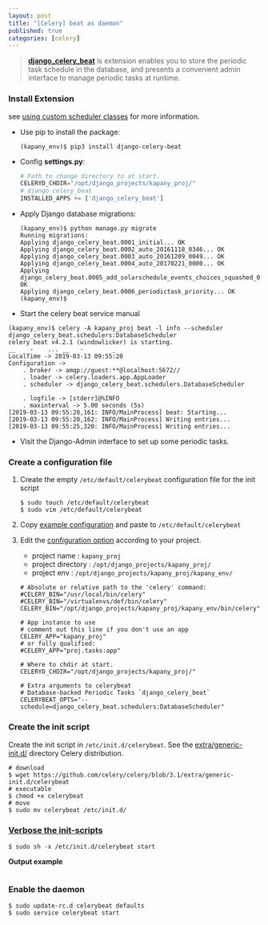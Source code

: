 ```yaml
---
layout: post
title: "[Celery] beat as daemon"
published: true
categories: [celery]
---
```


> **[django_celery_beat](https://pypi.org/project/django_celery_beat/)** is extension enables you to store the periodic task schedule in the database, and presents a convenient admin interface to manage periodic tasks at runtime.

### Install Extension
see [using custom scheduler classes](http://docs.celeryproject.org/en/latest/userguide/periodic-tasks.html#using-custom-scheduler-classes) for more information.
*  Use pip to install the package:

    ```shell
    (kapany_env)$ pip3 install django-celery-beat
    ```

*  Config **settings.py**:

    ```python
    # Path to change directory to at start.
    CELERYD_CHDIR="/opt/django_projects/kapany_proj/"
    # django_celery_beat
    INSTALLED_APPS += ['django_celery_beat']
    ```

*  Apply Django database migrations:

    ```shell
    (kapany_env)$ python manage.py migrate
    Running migrations:
    Applying django_celery_beat.0001_initial... OK
    Applying django_celery_beat.0002_auto_20161118_0346... OK
    Applying django_celery_beat.0003_auto_20161209_0049... OK
    Applying django_celery_beat.0004_auto_20170221_0000... OK
    Applying django_celery_beat.0005_add_solarschedule_events_choices_squashed_0009_merge_20181012_1416... OK
    Applying django_celery_beat.0006_periodictask_priority... OK
    (kapany_env)$
    ```

*  Start the celery beat service manual
```shell
(kapany_env)$ celery -A kapany_proj beat -l info --scheduler django_celery_beat.schedulers:DatabaseScheduler
celery beat v4.2.1 (windowlicker) is starting.
__    -    ... __   -        _
LocalTime -> 2019-03-13 09:55:20
Configuration ->
    . broker -> amqp://guest:**@localhost:5672//
    . loader -> celery.loaders.app.AppLoader
    . scheduler -> django_celery_beat.schedulers.DatabaseScheduler

    . logfile -> [stderr]@%INFO
    . maxinterval -> 5.00 seconds (5s)
[2019-03-13 09:55:20,161: INFO/MainProcess] beat: Starting...
[2019-03-13 09:55:20,162: INFO/MainProcess] Writing entries...
[2019-03-13 09:55:25,320: INFO/MainProcess] Writing entries...
```

*  Visit the Django-Admin interface to set up some periodic tasks.           

### Create a configuration file
1. Create the empty `/etc/default/celerybeat` configuration file for the init script
    ```shell
    $ sudo touch /etc/default/celerybeat
    $ sudo vim /etc/default/celerybeat
    ```

2. Copy  [example configuration](http://docs.celeryproject.org/en/latest/userguide/daemonizing.html#generic-initd-celerybeat-example)
    and paste to `/etc/default/celerybeat`

3. Edit the [configuration option](http://docs.celeryproject.org/en/latest/userguide/daemonizing.html#generic-initd-celerybeat-options) according to your project.

    * project name : `kapany_proj`
    * project directory : `/opt/django_projects/kapany_proj/`
    * project env : `/opt/django_projects/kapany_proj/kapany_env/`

    ```shell
    # Absolute or relative path to the 'celery' command:
    #CELERY_BIN="/usr/local/bin/celery"
    #CELERY_BIN="/virtualenvs/def/bin/celery"
    CELERY_BIN="/opt/django_projects/kapany_proj/kapany_env/bin/celery"

    # App instance to use
    # comment out this line if you don't use an app
    CELERY_APP="kapany_proj"
    # or fully qualified:
    #CELERY_APP="proj.tasks:app"

    # Where to chdir at start.
    CELERYD_CHDIR="/opt/django_projects/kapany_proj/"

    # Extra arguments to celerybeat
    # Database-backed Periodic Tasks `django_celery_beat`
    CELERYBEAT_OPTS="--schedule=django_celery_beat.schedulers:DatabaseScheduler"

    ```

### Create the init script
Create the init script in `/etc/init.d/celerybeat`. See the [extra/generic-init.d/](https://github.com/celery/celery/tree/3.1/extra/generic-init.d/) directory Celery distribution.

```shell
# download
$ wget https://github.com/celery/celery/blob/3.1/extra/generic-init.d/celerybeat
# executable
$ chmod +x celerybeat
# move
$ sudo mv celerybeat /etc/init.d/
```


### [Verbose the init-scripts](http://docs.celeryproject.org/en/latest/userguide/daemonizing.html#troubleshooting)

```shell
$ sudo sh -x /etc/init.d/celerybeat start
```
**Output example**
```

```

### Enable the daemon
```shell
$ sudo update-rc.d celerybeat defaults
$ sudo service celerybeat start
```
